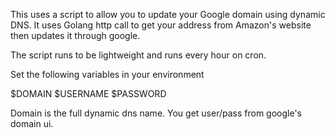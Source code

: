 This uses a script to allow you to update your Google domain using dynamic DNS. It uses Golang http call to get your address from Amazon's website then updates it through google.

The script runs to be lightweight and runs every hour on cron. 

Set the following variables in your environment

$DOMAIN
$USERNAME
$PASSWORD

Domain is the full dynamic dns name. You get user/pass from google's domain ui. 